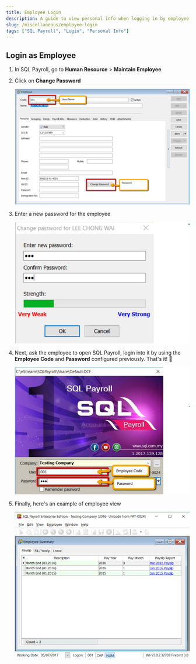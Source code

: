 ```yaml
---
title: Employee Login
description: A guide to view personal info when logging in by employee
slug: /miscellaneous/employee-login
tags: ["SQL Payroll", "Login", "Personal Info"]
---
```


## Login as Employee

1. In SQL Payroll, go to **Human Resource** > **Maintain Employee**

2. Click on **Change Password**

   ![change-password](../../static/img/miscellaneous/employee-login/change-password.png)

3. Enter a new password for the employee

   ![enter-password](../../static/img/miscellaneous/employee-login/enter-password.png)

4. Next, ask the employee to open SQL Payroll, login into it by using the **Employee Code** and **Password** configured previously. That's it! 🥳

   ![login](../../static/img/miscellaneous/employee-login/login.png)

5. Finally, here's an example of employee view

   ![employee-view](../../static/img/miscellaneous/employee-login/employee-view.png)

